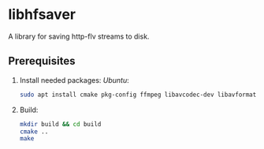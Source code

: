 # libhfsaver

A library for saving http-flv streams to disk.

## Prerequisites

1. Install needed packages:
   _Ubuntu_:

   ```bash
   sudo apt install cmake pkg-config ffmpeg libavcodec-dev libavformat-dev libavfilter-dev libavdevice-dev
   ```

2. Build:

   ```bash
   mkdir build && cd build
   cmake ..
   make
   ```
